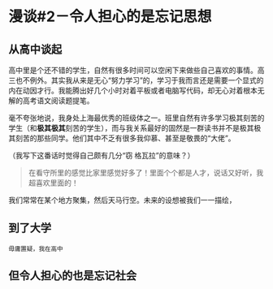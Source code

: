 # 漫谈#2－令人担心的是忘记思想

## 从高中谈起

高中里是个还不错的学生，自然有很多时间可以空闲下来做些自己喜欢的事情。高三也不例外。其实我从来是无心“努力学习”的，学习于我而言还是需要一个显式的内在动因才行。我能腾出好几个小时对着平板或者电脑写代码，却无心对着根本无解的高考语文阅读题提笔。

毫不夸张地说，我身处上海最优秀的班级体之一。班里自然有许多学习极其刻苦的学生（和**极其极其**刻苦的学生），而与我关系最好的固然是一群读书并不是极其极其刻苦的那些同学。他们其中不乏有很多我仰慕、甚至是敬畏的“大佬”。

（我写下这番话时觉得自己颇有几分“窃 格瓦拉”的意味？）

> 在看守所里的感觉比家里感觉好多了！里面个个都是人才，说话又好听，我超喜欢里面的！

我们常常在某个地方聚集，然后天马行空。未来的设想被我们一一描绘，

## 到了大学
 
    毋庸置疑，我在高中

## 但令人担心的也是忘记社会

